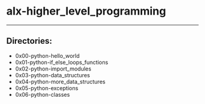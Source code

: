 # alx-higher_level_programming

---
## Directories:
* 0x00-python-hello_world
* 0x01-python-if_else_loops_functions
* 0x02-python-import_modules
* 0x03-python-data_structures
* 0x04-python-more_data_structures
* 0x05-python-exceptions
* 0x06-python-classes

